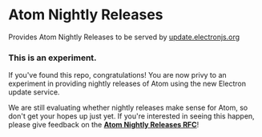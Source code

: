 # Atom Nightly Releases

Provides Atom Nightly Releases to be served by [update.electronjs.org](https://github.com/electron/update.electronjs.org)

### This is an experiment.

If you've found this repo, congratulations!  You are now privy to an experiment in providing nightly releases of Atom using the new Electron update service.

We are still evaluating whether nightly releases make sense for Atom, so don't get your hopes up just yet.  If you're interested in seeing this happen, please give feedback on the **[Atom Nightly Releases RFC](https://github.com/atom/atom/pull/17445)**!
